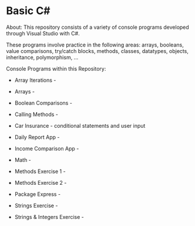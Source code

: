 # Basic C#

About: This repository consists of a variety of console programs developed through Visual Studio with C#.

These programs involve practice in the following areas: arrays, booleans, value comparisons, try/catch blocks, methods, classes, datatypes, objects, inheritance, polymorphism, ...


Console Programs within this Repository:

- Array Iterations - 

- Arrays - 

- Boolean Comparisons - 

- Calling Methods - 

- Car Insurance - conditional statements and user input

- Daily Report App - 

- Income Comparison App - 

- Math - 

- Methods Exercise 1 - 

- Methods Exercise 2 - 

- Package Express - 

- Strings Exercise - 

- Strings & Integers Exercise - 
